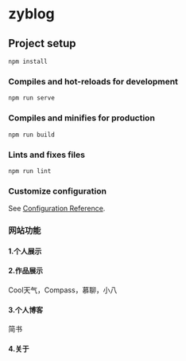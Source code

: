 # zyblog

## Project setup
```
npm install
```

### Compiles and hot-reloads for development
```
npm run serve
```

### Compiles and minifies for production
```
npm run build
```

### Lints and fixes files
```
npm run lint
```

### Customize configuration
See [Configuration Reference](https://cli.vuejs.org/config/).

### 网站功能
#### 1.个人展示
#### 2.作品展示
Cool天气，Compass，慕聊，小八
#### 3.个人博客
简书
#### 4.关于

